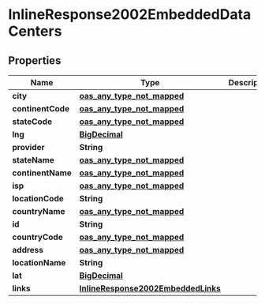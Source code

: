 

# InlineResponse2002EmbeddedDataCenters

## Properties

Name | Type | Description | Notes
------------ | ------------- | ------------- | -------------
**city** | [**oas_any_type_not_mapped**](.md) |  | 
**continentCode** | [**oas_any_type_not_mapped**](.md) |  | 
**stateCode** | [**oas_any_type_not_mapped**](.md) |  | 
**lng** | [**BigDecimal**](BigDecimal.md) |  | 
**provider** | **String** |  | 
**stateName** | [**oas_any_type_not_mapped**](.md) |  | 
**continentName** | [**oas_any_type_not_mapped**](.md) |  | 
**isp** | [**oas_any_type_not_mapped**](.md) |  | 
**locationCode** | **String** |  | 
**countryName** | [**oas_any_type_not_mapped**](.md) |  | 
**id** | **String** |  | 
**countryCode** | [**oas_any_type_not_mapped**](.md) |  | 
**address** | [**oas_any_type_not_mapped**](.md) |  | 
**locationName** | **String** |  | 
**lat** | [**BigDecimal**](BigDecimal.md) |  | 
**links** | [**InlineResponse2002EmbeddedLinks**](InlineResponse2002EmbeddedLinks.md) |  | 



